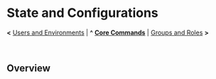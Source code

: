 # State and Configurations

**<** [Users and Environments](user-environment.md) | **^** **[Core Commands](readme.md)** | [Groups and Roles](groups.md) **>**

<br/>

## Overview



<br/>
